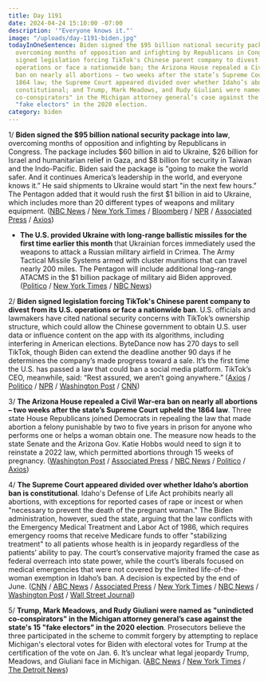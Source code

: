 ```yaml
---
title: Day 1191
date: 2024-04-24 15:10:00 -07:00
description: '"Everyone knows it."'
image: "/uploads/day-1191-biden.jpg"
todayInOneSentence: Biden signed the $95 billion national security package into law,
  overcoming months of opposition and infighting by Republicans in Congress; Biden
  signed legislation forcing TikTok's Chinese parent company to divest from its U.S.
  operations or face a nationwide ban; the Arizona House repealed a Civil War-era
  ban on nearly all abortions – two weeks after the state’s Supreme Court upheld the
  1864 law; the Supreme Court appeared divided over whether Idaho’s abortion ban is
  constitutional; and Trump, Mark Meadows, and Rudy Giuliani were named as "unindicted
  co-conspirators" in the Michigan attorney general’s case against the state's 15
  "fake electors" in the 2020 election.
category: biden
---
```


1/ **Biden signed the $95 billion national security package into law**, overcoming months of opposition and infighting by Republicans in Congress. The package includes $60 billion in aid to Ukraine, $26 billion for Israel and humanitarian relief in Gaza, and $8 billion for security in Taiwan and the Indo-Pacific. Biden said the package is "going to make the world safer. And it continues America’s leadership in the world, and everyone knows it.” He said shipments to Ukraine would start "in the next few hours." The Pentagon added that it would rush the first $1 billion in aid to Ukraine, which includes more than 20 different types of weapons and military equipment. ([NBC News](https://www.nbcnews.com/politics/congress/senate-hold-key-test-vote-ukraine-aid-israel-funding-tiktok-ban-rcna148685) / [New York Times](https://www.nytimes.com/2024/04/24/us/politics/biden-ukraine-israel-aid.html) / [Bloomberg](https://www.bloomberg.com/news/articles/2024-04-24/biden-signs-aid-bill-says-help-headed-to-ukraine-within-hours?sref=MIBMEEoj) / [NPR](https://www.npr.org/2024/04/24/1246839045/biden-signs-95-billion-military-aid-package-for-ukraine-israel-and-taiwan) / [Associated Press](https://apnews.com/article/joe-biden-mike-johnson-ukraine-israel-b72aed9b195818735d24363f2bc34ea4) / [Axios](https://www.axios.com/2024/04/24/biden-signs-foreign-aid-package-ukraine-israel))

* **The U.S. provided Ukraine with long-range ballistic missiles for the first time earlier this month** that Ukrainian forces immediately used the weapons to attack a Russian military airfield in Crimea. The Army Tactical Missile Systems armed with cluster munitions that can travel nearly 200 miles. The Pentagon will include additional long-range ATACMS in the $1 billion package of military aid Biden approved. ([Politico](https://www.politico.com/news/2024/04/24/us-long-range-missiles-ukraine-00154110) / [New York Times](https://www.nytimes.com/2024/04/24/us/us-ukraine-russia-missiles.html) / [NBC News](https://www.nbcnews.com/news/world/ukraine-uses-long-range-atacms-russia-first-time-rcna148309))

2/ **Biden signed legislation forcing TikTok's Chinese parent company to divest from its U.S. operations or face a nationwide ban**. U.S. officials and lawmakers have cited national security concerns with TikTok’s ownership structure, which could allow the Chinese government to obtain U.S. user data or influence content on the app with its algorithms, including interfering in American elections. ByteDance now has 270 days to sell TikTok, though Biden can extend the deadline another 90 days if he determines the company’s made progress toward a sale. It’s the first time the U.S. has passed a law that could ban a social media platform. TikTok’s CEO, meanwhile, said: “Rest assured, we aren’t going anywhere.” ([Axios](https://www.axios.com/2024/04/24/joe-biden-tik-tok-ban-bill) / [Politico](https://www.politico.com/news/2024/04/24/biden-signs-tiktok-bill-00153984) / [NPR](https://www.npr.org/2024/04/24/1246663779/biden-ban-tiktok-us) / [Washington Post](https://www.washingtonpost.com/technology/2024/04/23/tiktok-ban-senate-vote-sale-biden/) / [CNN](https://www.cnn.com/2024/04/23/tech/congress-tiktok-ban-what-next/))

3/ **The Arizona House repealed a Civil War-era ban on nearly all abortions – two weeks after the state’s Supreme Court upheld the 1864 law**. Three state House Republicans joined Democrats in repealing the  law that made abortion a felony punishable by two to five years in prison for anyone who performs one or helps a woman obtain one. The measure now heads to the state Senate and the Arizona Gov. Katie Hobbs would need to sign it to reinstate a 2022 law, which permitted abortions through 15 weeks of pregnancy. ([Washington Post](https://www.washingtonpost.com/politics/2024/04/24/arizona-abortion-ban/) / [Associated Press](https://apnews.com/article/arizona-abortion-1864-ban-repeal-lawmakers-84b0cd9a8c44ddaefed2c45e9eff1c79) / [NBC News](https://www.nbcnews.com/politics/arizona-abortion-ban-lawmakers-repeal-rcna149181) / [Politico](https://www.politico.com/news/2024/04/24/arizona-house-votes-to-repeal-abortion-ban-00154175) / [Axios](https://www.axios.com/2024/04/24/arizona-abortion-ban-repealed-house))

4/ **The Supreme Court appeared divided over whether Idaho’s abortion ban is constitutional**. Idaho's Defense of Life Act prohibits nearly all abortions, with exceptions for reported cases of rape or incest or when "necessary to prevent the death of the pregnant woman." The Biden administration, however, sued the state, arguing that the law conflicts with the Emergency Medical Treatment and Labor Act of 1986, which requires emergency rooms that receive Medicare funds to offer "stabilizing treatment" to all patients whose health is in jeopardy regardless of the patients’ ability to pay. The court’s conservative majority framed the case as federal overreach into state power, while the court’s liberals focused on medical emergencies that were not covered by the limited life-of-the-woman exemption in Idaho’s ban. A decision is expected by the end of June. ([CNN](https://www.cnn.com/2024/04/24/politics/takeaways-supreme-court-abortion-idaho/index.html) / [ABC News](https://abcnews.go.com/Politics/supreme-court-weigh-scope-idaho-abortion-ban-post/story?id=109251453) / [Associated Press](https://apnews.com/article/abortion-supreme-court-emergencies-hospitals-doctors-45766f0a1ab576ce0f6515c5a1bd9e2a) / [New York Times](https://www.nytimes.com/live/2024/04/24/us/abortion-supreme-court-idaho) / [NBC News](https://www.nbcnews.com/politics/supreme-court/supreme-court-hears-abortion-clash-emergency-room-treatment-pregnant-w-rcna148863) / [Washington Post](https://www.washingtonpost.com/politics/2024/04/24/supreme-court-arguments-abortions-emergency-emtala/) / [Wall Street Journal](https://www.wsj.com/us-news/law/supreme-court-hears-abortion-emergency-care-arguments-8eda884d?mod=hp_lead_pos4))

5/ **Trump, Mark Meadows, and Rudy Giuliani were named as "unindicted co-conspirators" in the Michigan attorney general’s case against the state's 15 "fake electors" in the 2020 election**. Prosecutors believe the three participated in the scheme to commit forgery by attempting to replace Michigan's electoral votes for Biden with electoral votes for Trump at the certification of the vote on Jan. 6. It’s unclear what legal jeopardy Trump, Meadows, and Giuliani face in Michigan. ([ABC News](https://abcnews.go.com/US/trump-giuliani-meadows-unindicted-conspirators-michigan-fake-elector/story?id=109578220) / [New York Times](https://www.nytimes.com/2024/04/24/us/trump-michigan-election-interference.html) / [The Detroit News](https://www.detroitnews.com/story/news/politics/2024/04/24/donald-trump-unindicted-co-conspirator-in-false-electors-plot-michigan-rudy-giuliani-mark-meadows/73420368007/))
